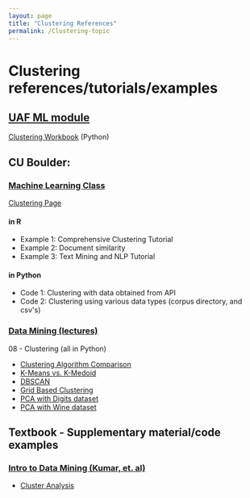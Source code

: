 ```yaml
---
layout: page
title: "Clustering References"
permalink: /Clustering-topic
---
```


# Clustering references/tutorials/examples

## [UAF ML module](../UAF/MachineLearning/UAF-ML-Module.md)

[Clustering Workbook](../UAF/MachineLearning/Clustering%20Workbook.html) (Python)

## CU Boulder: 

### [Machine Learning Class](../CU-Boulder/MachineLearning/CUB-ML.md)
[Clustering Page](../CU-Boulder/MachineLearning/Clustering/CUB-ML_Clustering.md)
#### in R

- Example 1: Comprehensive Clustering Tutorial
- Example 2: Document similarity
- Example 3: Text Mining and NLP Tutorial

#### in Python

- Code 1: Clustering with data obtained from API
- Code 2: Clustering using various data types (corpus directory, and csv's)

### [Data Mining (lectures)](../CU-Boulder/DataMining/Lectures.md)
08 - Clustering (all in Python)
- [Clustering Algorithm Comparison](../CU-Boulder/DataMining/Lecture-Tutorials/08-Clustering/ClusteringComparison.html)
- [K-Means vs. K-Medoid](../CU-Boulder/DataMining/Lecture-Tutorials/08-Clustering/KMeans_VS_KMedoid.html)
- [DBSCAN](../CU-Boulder/DataMining/Lecture-Tutorials/08-Clustering/DBSCAN.html)
- [Grid Based Clustering](../CU-Boulder/DataMining/Lecture-Tutorials/08-Clustering/GridBasedClustering.html)
- [PCA with Digits dataset](../CU-Boulder/DataMining/Lecture-Tutorials/08-Clustering/PCA_Digits.html)
- [PCA with Wine dataset](../CU-Boulder/DataMining/Lecture-Tutorials/08-Clustering/PCA_for_Wine.html)

## Textbook - Supplementary material/code examples
### [Intro to Data Mining (Kumar, et. al)](../Textbooks/IntroDataMining/Kumar-DataMining-textbook.md)
- [Cluster Analysis](../Textbooks/IntroDataMining-Kumar/tutorial8.html)